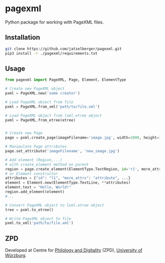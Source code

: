 # pagexml
Python package for working with PageXML files.

## Installation
```bash
git clone https://github.com/jatzelberger/pagexml.git
pip3 install -r ./pagexml/requirements.txt
```

## Usage
```python
from pagexml import PageXML, Page, Element, ElementType

# Create new PageXML object
pxml = PageXML.new('some creator')

# Load PageXML object from file
pxml = PageXML.from_xml('path/to/file.xml')

# Load PageXML object from lxml.etree object
pxml = PageXML.from_etree(etree)


# Create new Page
page = pxml.create_page(imageFilename='image.jpg', width=1000, height=1000)

# Manipulate Page attributes
page.set_attribute('imageFilename', 'new_image.jpg')

# Add element (Region,...)
# with create_element method on parent
region = page.create_element(ElementType.TextRegion, id='r1', more_attrs='attribute', ...)
# or Element constructor
attributes = {"id": "l1", "more_attrs": "attribute", ...}
element = Element.new(ElementType.TextLine, **attributes)
element.text = "Hello, World!"
region.add_element(element)
#...

# Convert PageXML object to lxml.etree object
tree = pxml.to_etree()

# Write PageXML object to file
pxml.to_xml('path/to/file.xml')
```

## ZPD
Developed at Centre for [Philology and Digitality](https://www.uni-wuerzburg.de/en/zpd/) (ZPD), [University of Würzburg](https://www.uni-wuerzburg.de/en/).